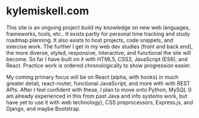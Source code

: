# kylemiskell.com
This site is an ongoing project build my knowledge on new web languages, frameworks, tools, etc.. It exists partly for personal time tracking and study roadmap planning. It also exists to host projects, code snippets, and exercise work. The further I get in my web dev studies (front and back end), the more diverse, styled, responsive, interactive, and functional the site will become. So far I have built on it with HTML5, CSS3, JavaScript (ES6), and React. Practice work is ordered chronologically to show progression easier. 

My coming primary focus will be on React (alpha, with hooks) in much greater detail, react-router, functional JavaScript, and more with with REST APIs. After I feel confident with these, I plan to move onto Python, MySQL (I am already experienced in this from past Java and info systems work, but have yet to use it with web technology), CSS preprocessors, Express.js, and Django, and maybe Bootstrap.